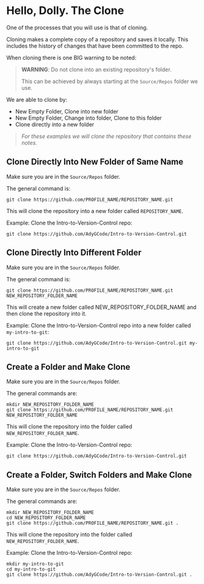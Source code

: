 # Hello, Dolly. The Clone

One of the processes that you will use is that of cloning.

Cloning makes a complete copy of a repository and saves it locally. This includes the history of changes that have been
committed to the repo.

When cloning there is one BIG warning to be noted:

> **WARNING**: Do not clone into an existing repository's folder.
>
> This can be achieved by always starting at the `Source/Repos` folder we use.

We are able to clone by:

- New Empty Folder, Clone into new folder
- New Empty Folder, Change into folder, Clone to this folder
- Clone directly into a new folder

> *For these examples we will clone the repository that contains these notes.*

## Clone Directly Into New Folder of Same Name

Make sure you are in the `Source/Repos` folder.

The general command is:

```shell
git clone https://github.com/PROFILE_NAME/REPOSITORY_NAME.git
```

This will clone the repository into a new folder called `REPOSITORY_NAME`.

Example: Clone the Intro-to-Version-Control repo:

```shell
git clone https://github.com/AdyGCode/Intro-to-Version-Control.git
```

## Clone Directly Into Different Folder

Make sure you are in the `Source/Repos` folder.

The general command is:

```shell
git clone https://github.com/PROFILE_NAME/REPOSITORY_NAME.git NEW_REPOSITORY_FOLDER_NAME
```

This will create a new folder called NEW_REPOSITORY_FOLDER_NAME and then clone the repository into it.

Example: Clone the Intro-to-Version-Control repo into a new folder called `my-intro-to-git`:

```shell
git clone https://github.com/AdyGCode/Intro-to-Version-Control.git my-intro-to-git
```

## Create a Folder and Make Clone

Make sure you are in the `Source/Repos` folder.

The general commands are:

```shell
mkdir NEW_REPOSITORY_FOLDER_NAME
git clone https://github.com/PROFILE_NAME/REPOSITORY_NAME.git NEW_REPOSITORY_FOLDER_NAME
```

This will clone the repository into the folder called `NEW_REPOSITORY_FOLDER_NAME`.

Example: Clone the Intro-to-Version-Control repo:

```shell
git clone https://github.com/AdyGCode/Intro-to-Version-Control.git
```

## Create a Folder, Switch Folders and Make Clone

Make sure you are in the `Source/Repos` folder.

The general commands are:

```shell
mkdir NEW_REPOSITORY_FOLDER_NAME
cd NEW_REPOSITORY_FOLDER_NAME
git clone https://github.com/PROFILE_NAME/REPOSITORY_NAME.git .
```

This will clone the repository into the folder called `NEW_REPOSITORY_FOLDER_NAME`.

Example: Clone the Intro-to-Version-Control repo:

```shell
mkdir my-intro-to-git
cd my-intro-to-git
git clone https://github.com/AdyGCode/Intro-to-Version-Control.git .
```
